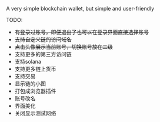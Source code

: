A very simple blockchain wallet, but simple and user-friendly


TODO:
- ~~有登录过账号，即便退出了也可以在登录界面直接选择账号~~
- ~~支持自定义链的访问域名~~
- ~~点击头像展示当前账号，切换账号放在二级~~
- 支持更多的第三方访问链
- 支持solana
- 支持更多链上货币
- 支持交易
- 显示链的小图
- 打包成浏览器插件
- 账号改名
- 界面美化
- 关闭显示测试网络
